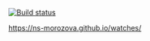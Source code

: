 [![Build status](https://ci.appveyor.com/api/projects/status/a3haevqhbwx3jdmc?svg=true)](https://ci.appveyor.com/project/ns-morozova/watches)

https://ns-morozova.github.io/watches/